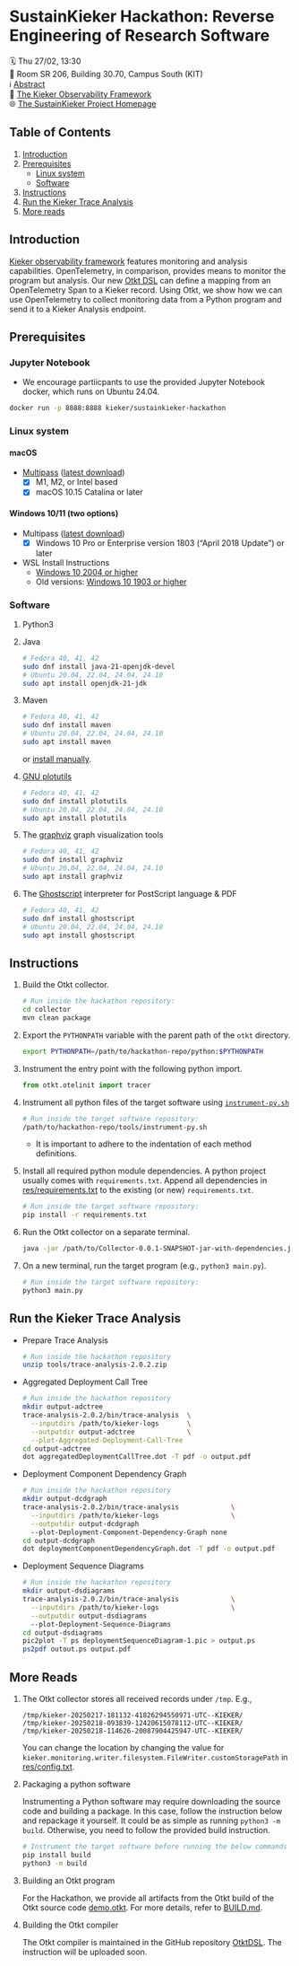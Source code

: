 # SustainKieker Hackathon: Reverse Engineering of Research Software

🗓️ Thu 27/02, 13:30
<br>📍 Room SR 206, Building 30.70, Campus South (KIT)
<br>ℹ️ [Abstract](https://events.hifis.net/event/1741/contributions/14031/)
<br>🔬 [The Kieker Observability Framework](https://kieker-monitoring.net)
<br>🌐 [The SustainKieker Project Homepage](https://sustainkieker.kieker-monitoring.net)

## Table of Contents

1. [Introduction](#introduction)
1. [Prerequisites](#prerequisites)
   * [Linux system](#linux-system)
   * [Software](#software)
1. [Instructions](#instructions)
1. [Run the Kieker Trace Analysis](#run-the-kieker-trace-analysis)
1. [More reads](#more-reads)

## Introduction

[Kieker observability framework](https://kieker-monitoring.net/) features monitoring and analysis capabilities.
OpenTelemetry, in comparison, provides means to monitor the program but analysis. Our new [Otkt DSL](https://github.com/kieker-monitoring/OtktDSL) can define a mapping from an OpenTelemetry Span to a Kieker record.
Using Otkt, we show how we can use OpenTelemetry to collect monitoring data from a Python program and send it to a Kieker Analysis endpoint.

## Prerequisites

### Jupyter Notebook
* We encourage partiicpants to use the provided Jupyter Notebook docker, which runs on Ubuntu 24.04.

```bash
docker run -p 8888:8888 kieker/sustainkieker-hackathon
```

### Linux system
   
#### macOS
* [Multipass](https://github.com/canonical/multipass) ([latest download](https://canonical.com/multipass/download/macos))
  - [x] M1, M2, or Intel based
  - [x] macOS 10.15 Catalina or later

#### Windows 10/11 (two options)
* Multipass ([latest download](https://canonical.com/multipass/download/windows))
  - [x] Windows 10 Pro or Enterprise version 1803 (“April 2018 Update”) or later
* WSL Install Instructions
  * [Windows 10 2004 or higher](https://learn.microsoft.com/en-us/windows/wsl/install)
  * Old versions: [Windows 10 1903 or higher](https://learn.microsoft.com/en-us/windows/wsl/install-manual)

### Software
1. Python3

1. Java
   ```bash
   # Fedora 40, 41, 42
   sudo dnf install java-21-openjdk-devel
   # Ubuntu 20.04, 22.04, 24.04, 24.10
   sudo apt install openjdk-21-jdk
   ```
1. Maven
   ```bash
   # Fedora 40, 41, 42
   sudo dnf install maven
   # Ubuntu 20.04, 22.04, 24.04, 24.10
   sudo apt install maven
   ```
   or [install manually](https://maven.apache.org/install.html).

1. [GNU plotutils](http://www.gnu.org/software/plotutils/)
   ```bash
   # Fedora 40, 41, 42
   sudo dnf install plotutils
   # Ubuntu 20.04, 22.04, 24.04, 24.10
   sudo apt install plotutils
   ```
1. The [graphviz](http://www.graphviz.org/) graph visualization tools
   ```bash
   # Fedora 40, 41, 42
   sudo dnf install graphviz
   # Ubuntu 20.04, 22.04, 24.04, 24.10
   sudo apt install graphviz
   ```

1. The [Ghostscript](https://ghostscript.com/) interpreter for PostScript language & PDF
   ```bash
   # Fedora 40, 41, 42
   sudo dnf install ghostscript
   # Ubuntu 20.04, 22.04, 24.04, 24.10
   sudo apt install ghostscript
   ```

## Instructions

1. Build the Otkt collector.
   ```bash
   # Run inside the hackathon repository:
   cd collector
   mvn clean package
   ```

1. Export the `PYTHONPATH` variable with the parent path of the `otkt`
   directory.

   ```bash
   export PYTHONPATH=/path/to/hackathon-repo/python:$PYTHONPATH
   ```

1. Instrument the entry point with the following python import.

   ```python
   from otkt.otelinit import tracer
   ```

1. Instrument all python files of the target software using [`instrument-py.sh`](tools/instrument-py.sh)

   ```bash
   # Run inside the target software repository:
   /path/to/hackathon-repo/tools/instrument-py.sh
   ```

   * It is important to adhere to the indentation of each method definitions.

1. Install all required python module dependencies. A python project usually
   comes with `requirements.txt`. Append all dependencies in
   [res/requirements.txt](res/requirements.txt) to the existing (or new)
   `requirements.txt`.

   ```bash
   # Run inside the target software repository:
   pip install -r requirements.txt 
   ```

1. Run the Otkt collector on a separate terminal.

   ```bash
   java -jar /path/to/Collector-0.0.1-SNAPSHOT-jar-with-dependencies.jar -c /path/to/config.txt
   ```

1. On a new terminal, run the target program (e.g., `python3 main.py`).

    ```bash
    # Run inside the target software repository:
    python3 main.py
    ```

## Run the Kieker Trace Analysis

   * Prepare Trace Analysis
     ```bash
     # Run inside the hackathon repository
     unzip tools/trace-analysis-2.0.2.zip
     ```

   * Aggregated Deployment Call Tree
     ```bash
     # Run inside the hackathon repository
     mkdir output-adctree
     trace-analysis-2.0.2/bin/trace-analysis  \
       --inputdirs /path/to/kieker-logs       \
       --outputdir output-adctree             \
       --plot-Aggregated-Deployment-Call-Tree
     cd output-adctree
     dot aggregatedDeploymentCallTree.dot -T pdf -o output.pdf
     ```

   * Deployment Component Dependency Graph
     ```bash
     # Run inside the hackathon repository
     mkdir output-dcdgraph
     trace-analysis-2.0.2/bin/trace-analysis             \
       --inputdirs /path/to/kieker-logs                  \
       --outputdir output-dcdgraph
       --plot-Deployment-Component-Dependency-Graph none
     cd output-dcdgraph
     dot deploymentComponentDependencyGraph.dot -T pdf -o output.pdf
     ```

   * Deployment Sequence Diagrams
     ```bash
     # Run inside the hackathon repository
     mkdir output-dsdiagrams
     trace-analysis-2.0.2/bin/trace-analysis             \
       --inputdirs /path/to/kieker-logs                  \
       --outputdir output-dsdiagrams
       --plot-Deployment-Sequence-Diagrams
     cd output-dsdiagrams
     pic2plot -T ps deploymentSequenceDiagram-1.pic > output.ps
     ps2pdf outout.ps output.pdf
     ```

## More Reads
1. The Otkt collector stores all received records under `/tmp`. E.g.,

   ```
   /tmp/kieker-20250217-181132-41826294550971-UTC--KIEKER/
   /tmp/kieker-20250218-093839-12420615078112-UTC--KIEKER/
   /tmp/kieker-20250218-114626-20087904425947-UTC--KIEKER/
   ```

   You can change the location by changing the value for
   `kieker.monitoring.writer.filesystem.FileWriter.customStoragePath` in
   [res/config.txt](res/config.txt).

1. Packaging a python software

   Instrumenting a Python software may require downloading the source code and
building a package. In this case, follow the instruction below and repackage it
yourself. It could be as simple as running `python3 -m build`. Otherwise, you
need to follow the provided build instruction.

   ```bash
   # Instrument the target software before running the below commands
   pip install build
   python3 -m build
   ```

1. Building an Otkt program

   For the Hackathon, we provide all artifacts from the Otkt build of the Otkt source code [demo.otkt](examples/demo.otkt). For more details, refer to [BUILD.md](BUILD.md).

1. Building the Otkt compiler

   The Otkt compiler is maintained in the GitHub repository [OtktDSL](https://github.com/kieker-monitoring/OtktDSL). The instruction will be uploaded soon.
